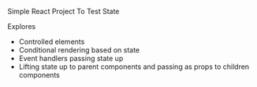Simple React Project To Test State

Explores
- Controlled elements
- Conditional rendering based on state
- Event handlers passing state up
- Lifting state up to parent components and passing as props to children components
